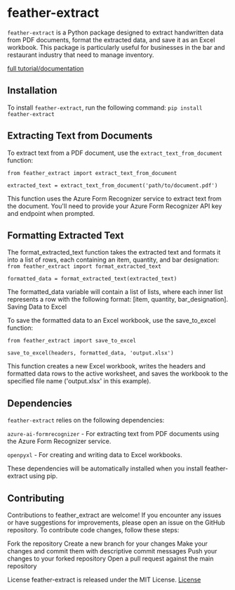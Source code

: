 # feather-extract

`feather-extract` is a Python package designed to extract handwritten data from PDF documents, format the extracted data, and save it as an Excel workbook. This package is particularly useful for businesses in the bar and restaurant industry that need to manage inventory.

[full tutorial/documentation](https://packaging.python.org/en/latest/tutorials/packaging-projects/)

## Installation

To install `feather-extract`, run the following command:
`pip install feather-extract`

## Extracting Text from Documents

To extract text from a PDF document, use the `extract_text_from_document` function:

`from feather_extract import extract_text_from_document`

`extracted_text = extract_text_from_document('path/to/document.pdf')`

This function uses the Azure Form Recognizer service to extract text from the document. You'll need to provide your Azure Form Recognizer API key and endpoint when prompted.

## Formatting Extracted Text

The format_extracted_text function takes the extracted text and formats it into a list of rows, each containing an item, quantity, and bar designation:
`from feather_extract import format_extracted_text`

`formatted_data = format_extracted_text(extracted_text)`

The formatted_data variable will contain a list of lists, where each inner list represents a row with the following format: [item, quantity, bar_designation].
Saving Data to Excel

To save the formatted data to an Excel workbook, use the save_to_excel function:

`from feather_extract import save_to_excel`

`save_to_excel(headers, formatted_data, 'output.xlsx')`

This function creates a new Excel workbook, writes the headers and formatted data rows to the active worksheet, and saves the workbook to the specified file name ('output.xlsx' in this example).

## Dependencies

`feather-extract` relies on the following dependencies:

`azure-ai-formrecognizer` - For extracting text from PDF documents using the Azure Form Recognizer service.

`openpyxl` - For creating and writing data to Excel workbooks.

These dependencies will be automatically installed when you install feather-extract using pip.

## Contributing
Contributions to feather_extract are welcome! If you encounter any issues or have suggestions for improvements, please open an issue on the GitHub repository.
To contribute code changes, follow these steps:

Fork the repository
Create a new branch for your changes
Make your changes and commit them with descriptive commit messages
Push your changes to your forked repository
Open a pull request against the main repository

License
feather-extract is released under the MIT License. [License](https://github.com/hofmannj0n/feather_extract/blob/main/LICENSE)
